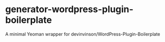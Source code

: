 # generator-wordpress-plugin-boilerplate
A minimal Yeoman wrapper for devinvinson/WordPress-Plugin-Boilerplate
